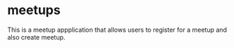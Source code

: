 # meetups
This is a meetup appplication that allows users to register for a meetup and also create meetup.
